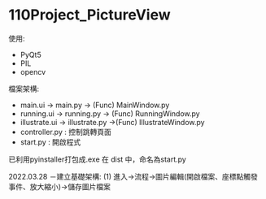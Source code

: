 # 110Project_PictureView

使用:
 - PyQt5  
 - PIL
 - opencv


檔案架構:
- main.ui → main.py → (Func) MainWindow.py
- running.ui → running.py → (Func) RunningWindow.py
- illustrate.ui → illustrate.py →(Func) IllustrateWindow.py 
- controller.py : 控制跳轉頁面
- start.py : 開啟程式

已利用pyinstaller打包成.exe 在 dist 中，命名為start.py

2022.03.28
－建立基礎架構:
(1) 進入→流程→圖片編輯(開啟檔案、座標點觸發事件、放大縮小)→儲存圖片檔案
